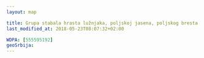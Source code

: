```yaml
---
layout: map

title: Grupa stabala hrasta lužnjaka, poljskoj jasena, poljskog bresta i sitnolisne lipe – Ljubičevo
last_modified_at: 2018-05-23T08:07:32+02:00

WDPA: [555595192]
geoSrbija:
---
```

